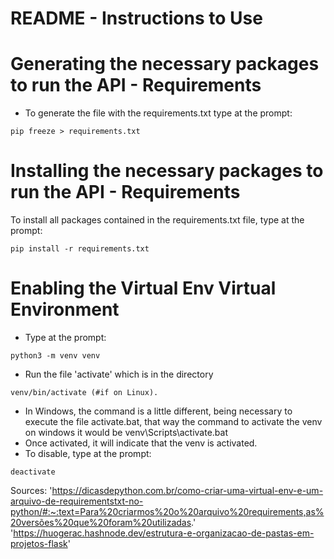 # README - Instructions to Use

# **Generating the necessary packages to run the API - Requirements**
- To generate the file with the requirements.txt type at the prompt: 
```
pip freeze > requirements.txt
```

# **Installing the necessary packages to run the API - Requirements**
To install all packages contained in the requirements.txt file, type at the prompt: 
```
pip install -r requirements.txt
```

# **Enabling the Virtual Env Virtual Environment**
- Type at the prompt: 
```
python3 -m venv venv
```
- Run the file 'activate' which is in the directory 
```
venv/bin/activate (#if on Linux).
```
- In Windows, the command is a little different, being necessary to execute the file activate.bat, that way the command to activate the venv on windows it would be venv\Scripts\activate.bat
- Once activated, it will indicate that the venv is activated.
- To disable, type at the prompt:
```
deactivate
```




Sources:
'https://dicasdepython.com.br/como-criar-uma-virtual-env-e-um-arquivo-de-requirementstxt-no-python/#:~:text=Para%20criarmos%20o%20arquivo%20requirements,as%20versões%20que%20foram%20utilizadas.'
'https://huogerac.hashnode.dev/estrutura-e-organizacao-de-pastas-em-projetos-flask'
